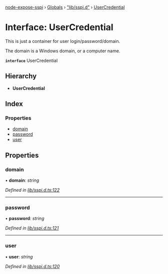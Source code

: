 [node-expose-sspi](../README.md) › [Globals](../globals.md) › ["lib/sspi.d"](../modules/_lib_sspi_d_.md) › [UserCredential](_lib_sspi_d_.usercredential.md)

# Interface: UserCredential

This is just a container for user login/password/domain.

The domain is a Windows domain, or a computer name.

**`interface`** UserCredential

## Hierarchy

* **UserCredential**

## Index

### Properties

* [domain](_lib_sspi_d_.usercredential.md#domain)
* [password](_lib_sspi_d_.usercredential.md#password)
* [user](_lib_sspi_d_.usercredential.md#user)

## Properties

###  domain

• **domain**: *string*

*Defined in [lib/sspi.d.ts:122](https://github.com/jlguenego/node-expose-sspi/blob/2cf7b18/lib/sspi.d.ts#L122)*

___

###  password

• **password**: *string*

*Defined in [lib/sspi.d.ts:121](https://github.com/jlguenego/node-expose-sspi/blob/2cf7b18/lib/sspi.d.ts#L121)*

___

###  user

• **user**: *string*

*Defined in [lib/sspi.d.ts:120](https://github.com/jlguenego/node-expose-sspi/blob/2cf7b18/lib/sspi.d.ts#L120)*
